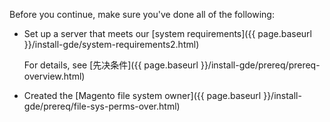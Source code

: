<div markdown="1">

Before you continue, make sure you've done all of the following:

*	Set up a server that meets our [system requirements]({{ page.baseurl }}/install-gde/system-requirements2.html)

	For details, see [先决条件]({{ page.baseurl }}/install-gde/prereq/prereq-overview.html)
*	Created the [Magento file system owner]({{ page.baseurl }}/install-gde/prereq/file-sys-perms-over.html)
